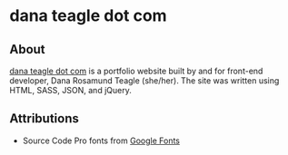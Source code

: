 # dana teagle dot com

## About
[dana teagle dot com](https://danateagle.com/) is a portfolio website built by and for front-end developer, Dana Rosamund Teagle (she/her). The site was written using HTML, SASS, JSON, and jQuery.

## Attributions
- Source Code Pro fonts from [Google Fonts](https://fonts.google.com/)
